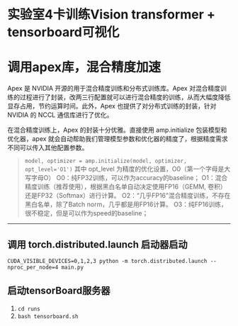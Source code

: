 # 实验室4卡训练Vision transformer + tensorboard可视化

# 调用apex库，混合精度加速
Apex 是 NVIDIA 开源的用于混合精度训练和分布式训练库。Apex 对混合精度训练的过程进行了封装，改两三行配置就可以进行混合精度的训练，从而大幅度降低显存占用，节约运算时间。此外，Apex 也提供了对分布式训练的封装，针对 NVIDIA 的 NCCL 通信库进行了优化。

在混合精度训练上，Apex 的封装十分优雅。直接使用 amp.initialize 包装模型和优化器，apex 就会自动帮助我们管理模型参数和优化器的精度了，根据精度需求不同可以传入其他配置参数。
> ```model, optimizer = amp.initialize(model, optimizer, opt_level='O1')```
> 其中 opt_level 为精度的优化设置，O0（第一个字母是大写字母O）
> O0：纯FP32训练，可以作为accuracy的baseline；
> O1：混合精度训练（推荐使用），根据黑白名单自动决定使用FP16（GEMM, 卷积）还是FP32（Softmax）进行计算。
> O2：“几乎FP16”混合精度训练，不存在黑白名单，除了Batch norm，几乎都是用FP16计算。
> O3：纯FP16训练，很不稳定，但是可以作为speed的baseline；
---------------------------------------
## 调用 torch.distributed.launch 启动器启动
```CUDA_VISIBLE_DEVICES=0,1,2,3 python -m torch.distributed.launch --nproc_per_node=4 main.py```

## 启动tensorBoard服务器
1. ```cd runs```
2. ```bash tensorboard.sh```
